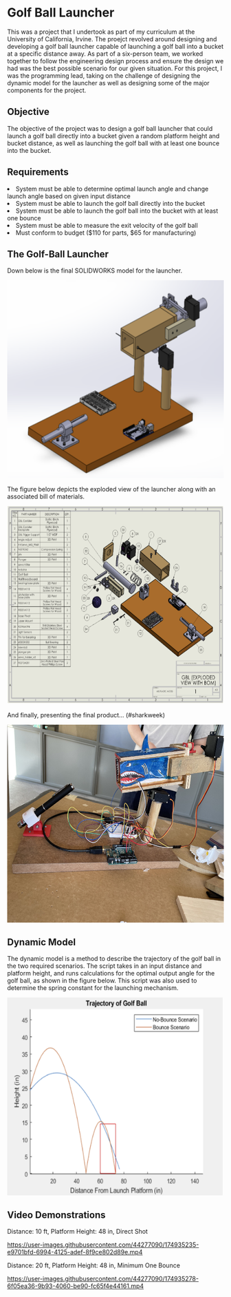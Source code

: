 # Golf Ball Launcher

This was a project that I undertook as part of my curriculum at the University of California, Irvine. The proejct revolved around designing and developing a golf ball launcher capable of launching a golf ball into a bucket at a specific distance away. As part of a six-person team, we worked together to follow the engineering design process and ensure the design we had was the best possible scenario for our given situation. For this project, I was the programming lead, taking on the challenge of designing the dynamic model for the launcher as well as designing some of the major components for the project. 

## Objective
The objective of the project was to design a golf ball launcher that could launch a golf ball directly into a bucket given a random platform height and bucket distance, as well as launching the golf ball with at least one bounce into the bucket. 

## Requirements
<li>
  System must be able to determine optimal launch angle and change launch angle based on given input distance
</li>
<li>
  System must be able to launch the golf ball directly into the bucket
</li>
<li>
  System must be able to launch the golf ball into the bucket with at least one bounce
</li>
<li>
  System must be able to measure the exit velocity of the golf ball
</li>
<li>
  Must conform to budget ($110 for parts, $65 for manufacturing)
</li>
  
## The Golf-Ball Launcher
Down below is the final SOLIDWORKS model for the launcher. 
<p align="center">
  <img width="560" height="460" src="https://github.com/varmagokul6/Golf-Ball-Launcher/blob/main/images/golflaunch_cad.png">
</p>

The figure below depicts the exploded view of the launcher along with an associated bill of materials.
<p align="center">
  <img width="560" height="460" src="https://github.com/varmagokul6/Golf-Ball-Launcher/blob/main/images/exploded%20view.png">
</p>

And finally, presenting the final product... (#sharkweek)
<p align="center">
  <img width="560" height="460" src="https://github.com/varmagokul6/Golf-Ball-Launcher/blob/main/images/IMG_9644.jpg">
</p>

## Dynamic Model
The dynamic model is a method to describe the trajectory of the golf ball in the two required scenarios. The script takes in an input distance and platform height, and 
runs calculations for the optimal output angle for the golf ball, as shown in the figure below. This script was also used to determine the spring constant for the
launching mechanism.
<p align="center">
  <img width="560" height="460" src="https://github.com/varmagokul6/Golf-Ball-Launcher/blob/main/images/dynamic_model.png">
</p>

## Video Demonstrations

Distance: 10 ft, Platform Height: 48 in, Direct Shot

https://user-images.githubusercontent.com/44277090/174935235-e9701bfd-6994-4125-adef-8f9ce802d89e.mp4



Distance: 20 ft, Platform Height: 48 in, Minimum One Bounce

https://user-images.githubusercontent.com/44277090/174935278-6f05ea36-9b93-4060-be90-fc65f4e44161.mp4





